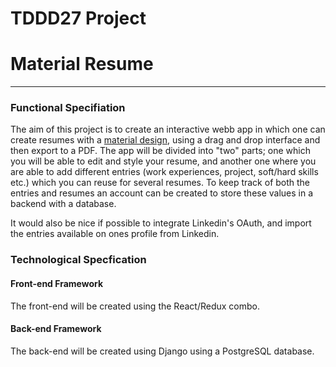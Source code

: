 # TDDD27 Project
# Material Resume
------
### Functional Specifiation
The aim of this project is to create an interactive webb app in which one can create resumes with a [material design](https://material.io/design/), using a drag and drop interface and then export to a PDF.
The app will be divided into "two" parts; one which you will be able to edit and style your resume, and another one where you are able to add different entries (work experiences, project, soft/hard skills etc.) which you can reuse for several resumes. To keep track of both the entries and resumes an account can be created to store these values in a backend with a database.

It would also be nice if possible to integrate Linkedin's OAuth, and import the entries available on ones profile from Linkedin.

### Technological Specfication

#### Front-end Framework
The front-end will be created using the React/Redux combo.

#### Back-end Framework
The back-end will be created using Django using a PostgreSQL database.
